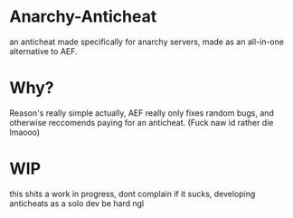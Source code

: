 # Anarchy-Anticheat
an anticheat made specifically for anarchy servers, made as an all-in-one alternative to AEF.

# Why?
Reason's really simple actually, AEF really only fixes random bugs, and otherwise reccomends paying for an anticheat. (Fuck naw id rather die lmaooo)

# WIP
this shits a work in progress, dont complain if it sucks, developing anticheats as a solo dev be hard ngl
